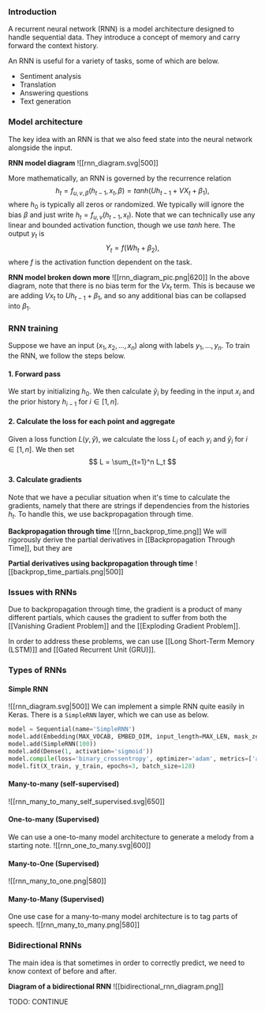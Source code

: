 ### Introduction 
A recurrent neural network (RNN) is a model architecture designed to handle sequential data. They introduce a concept of memory and carry forward the context history. 

An RNN is useful for a variety of tasks, some of which are below.
- Sentiment analysis
- Translation 
- Answering questions
- Text generation

### Model architecture
The key idea with an RNN is that we also feed state into the neural network alongside the input. 

**RNN model diagram**
![[rnn_diagram.svg|500]]

More mathematically, an RNN is governed by the recurrence relation 
$$
h_t = f_{u,v,\beta}(h_{t-1}, x_t, \beta) = tanh(Uh_{t-1} + VX_t + \beta_1),
$$
where $h_0$ is typically all zeros or randomized. We typically will ignore the bias $\beta$ and just write $h_t = f_{u,v}(h_{t-1}, x_t)$. Note that we can technically use any linear and bounded activation function, though we use $tanh$ here. The output $y_t$ is 
$$
Y_t = f(Wh_t + \beta_2),
$$
where $f$ is the activation function dependent on the task. 

**RNN model broken down more**
![[rnn_diagram_pic.png|620]]
In the above diagram, note that there is no bias term for the $Vx_t$ term. This is because we are adding $Vx_t$ to $Uh_{t-1} + \beta_1$, and so any additional bias can be collapsed into $\beta_1$.  

### RNN training 
Suppose we have an input $(x_1, x_2, \dots, x_n)$ along with labels $y_1, \dots, y_n$. To train the RNN, we follow the steps below. 
#### 1. Forward pass
We start by initializing $h_0$. We then calculate $\hat{y}_i$ by feeding in the input $x_i$ and the prior history $h_{i-1}$ for $i\in[1,n]$. 
#### 2. Calculate the loss for each point and aggregate
Given a loss function $L(y, \hat{y})$, we calculate the loss $L_i$ of each $y_i$ and $\hat{y}_i$ for $i\in[1,n]$. We then set 
$$
L = \sum_{t=1}^n L_t
$$
#### 3. Calculate gradients
Note that we have a peculiar situation when it's time to calculate the gradients, namely that there are strings if dependencies from the histories $h_t$. To handle this, we use backpropagation through time. 

**Backpropagation through time**
![[rnn_backprop_time.png]]
We will rigorously derive the partial derivatives in [[Backpropagation Through Time]], but they are 

**Partial derivatives using backpropagation through time**
![[backprop_time_partials.png|500]]

### Issues with RNNs
Due to backpropagation through time, the gradient is a product of many different partials, which causes the gradient to suffer from both the [[Vanishing Gradient Problem]] and the [[Exploding Gradient Problem]]. 

In order to address these problems, we can use [[Long Short-Term Memory (LSTM)]] and [[Gated Recurrent Unit (GRU)]]. 
### Types of RNNs
#### Simple RNN
![[rnn_diagram.svg|500]]
We can implement a simple RNN quite easily in Keras. There is a `SimpleRNN` layer, which we can use as below.

```python
model = Sequential(name='SimpleRNN')
model.add(Embedding(MAX_VOCAB, EMBED_DIM, input_length=MAX_LEN, mask_zero=True))
model.add(SimpleRNN(100))
model.add(Dense(1, activation='sigmoid'))
model.compile(loss='binary_crossentropy', optimizer='adam', metrics=['accuracy'])
model.fit(X_train, y_train, epochs=3, batch_size=128)
```
#### Many-to-many (self-supervised)
![[rnn_many_to_many_self_supervised.svg|650]]
#### One-to-many (Supervised)
We can use a one-to-many model architecture to generate a melody from a starting note. 
![[rnn_one_to_many.svg|600]]
#### Many-to-One (Supervised)
![[rnn_many_to_one.png|580]]
#### Many-to-Many (Supervised)
One use case for a many-to-many model architecture is to tag parts of speech. 
![[rnn_many_to_many.png|580]]

### Bidirectional RNNs
The main idea is that sometimes in order to correctly predict, we need to know context of before and after. 

**Diagram of a bidirectional RNN**
![[bidirectional_rnn_diagram.png]]

TODO: CONTINUE
